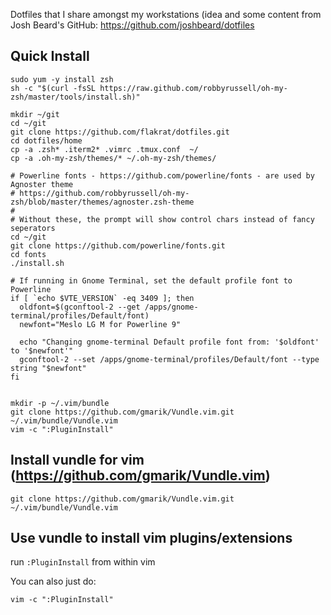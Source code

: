 Dotfiles that I share amongst my workstations (idea and some content from Josh
Beard's GitHub: https://github.com/joshbeard/dotfiles

## Quick Install
```shell
sudo yum -y install zsh
sh -c "$(curl -fsSL https://raw.github.com/robbyrussell/oh-my-zsh/master/tools/install.sh)"

mkdir ~/git
cd ~/git
git clone https://github.com/flakrat/dotfiles.git
cd dotfiles/home
cp -a .zsh* .iterm2* .vimrc .tmux.conf  ~/
cp -a .oh-my-zsh/themes/* ~/.oh-my-zsh/themes/

# Powerline fonts - https://github.com/powerline/fonts - are used by Agnoster theme
# https://github.com/robbyrussell/oh-my-zsh/blob/master/themes/agnoster.zsh-theme
#
# Without these, the prompt will show control chars instead of fancy seperators
cd ~/git
git clone https://github.com/powerline/fonts.git
cd fonts
./install.sh

# If running in Gnome Terminal, set the default profile font to Powerline
if [ `echo $VTE_VERSION` -eq 3409 ]; then
  oldfont=$(gconftool-2 --get /apps/gnome-terminal/profiles/Default/font)
  newfont="Meslo LG M for Powerline 9"

  echo "Changing gnome-terminal Default profile font from: '$oldfont' to '$newfont'"
  gconftool-2 --set /apps/gnome-terminal/profiles/Default/font --type string "$newfont"
fi


mkdir -p ~/.vim/bundle
git clone https://github.com/gmarik/Vundle.vim.git ~/.vim/bundle/Vundle.vim
vim -c ":PluginInstall"
```
## Install vundle for vim (https://github.com/gmarik/Vundle.vim)
    git clone https://github.com/gmarik/Vundle.vim.git ~/.vim/bundle/Vundle.vim

## Use vundle to install vim plugins/extensions
run `:PluginInstall` from within vim

You can also just do:

    vim -c ":PluginInstall"

